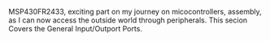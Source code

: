 MSP430FR2433, exciting part on my journey on micocontrollers, assembly, as I can now access the outside world through peripherals. This secion Covers the General Input/Outport Ports.
